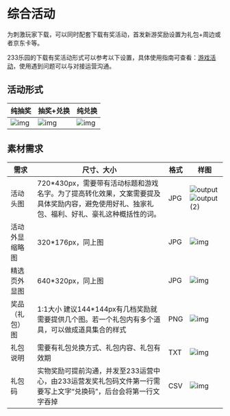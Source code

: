 # 综合活动

为刺激玩家下载，可以同时配套下载有奖活动，首发新游奖励设置为礼包+周边或者京东卡等。

233乐园的下载有奖活动形式可以参考以下设置，具体使用指南可查看：[游戏活动](https://doc.233leyuan.com/operate/game_activity.html)，使用遇到问题可以与对接运营沟通。

## 活动形式

| 纯抽奖                                                       | 抽奖+兑换                                                    | 纯兑换                                                       |
| ------------------------------------------------------------ | ------------------------------------------------------------ | ------------------------------------------------------------ |
| ![img](https://arkimg.ark.online/(null)-20240520172617753.png) | ![img](https://arkimg.ark.online/(null)-20240520172617894.png) | ![img](https://arkimg.ark.online/(null)-20240520172617806.png) |

## 素材需求

| 需求           | 尺寸、大小                                                   | 格式 | 样图                                                         |
| -------------- | ------------------------------------------------------------ | ---- | ------------------------------------------------------------ |
| 活动头图       | 720*430px，需要带有活动标题和游戏名字。为了提高转化效果，文案需要提及具体奖励内容，避免使用好礼、独家礼包、福利、好礼、豪礼这种概括性的词。                       | JPG  | ![output](https://arkimg.ark.online/output.jpg) ![output (2)](https://arkimg.ark.online/output%20(2).png) |
| 活动外显缩略图 | 320*176px，同上图                                            | JPG  | ![img](https://arkimg.ark.online/output.jpg) |
| 精选页外显图   | 640*320px，同上图                                            | JPG  | ![img](https://arkimg.ark.online/output.jpg) |
| 奖品（礼包）图 | 1:1大小 建议144*144px有几档奖励就需要提供几个图。若一个礼包内有多个道具，可以做成道具集合的样式 | PNG  | ![img](https://arkimg.ark.online/(null)-20240520172617886.png) |
| 礼包说明       | 需要有礼包兑换方式、礼包内容、礼包有效期                     | TXT  | ![img](https://arkimg.ark.online/(null)-20240520172617946.png) |
| 礼包码         | 实物奖励可提前沟通，并发至233运营中心，由233运营发奖礼包码文件第一行需要写上文字“兑换码”，后台会将第一行文字吞掉 | CSV  | ![img](https://arkimg.ark.online/(null)-20240520172617896.png) |
